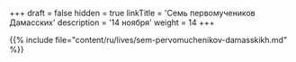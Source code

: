 +++
draft = false
hidden = true
linkTitle = 'Семь первомучеников Дамасских'
description = '14 ноября'
weight = 14
+++

{{% include file="content/ru/lives/sem-pervomuchenikov-damasskikh.md" %}}
